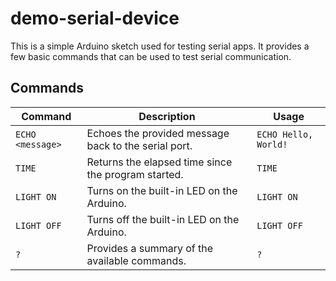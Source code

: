 # demo-serial-device
This is a simple Arduino sketch used for testing serial apps. It provides a few basic commands that can be used to test serial communication.

## Commands

| Command         | Description                                              | Usage                  |
|-----------------|----------------------------------------------------------|------------------------|
| `ECHO <message>`| Echoes the provided message back to the serial port.     | `ECHO Hello, World!`   |
| `TIME`          | Returns the elapsed time since the program started.      | `TIME`                 |
| `LIGHT ON`      | Turns on the built-in LED on the Arduino.                | `LIGHT ON`             |
| `LIGHT OFF`     | Turns off the built-in LED on the Arduino.               | `LIGHT OFF`            |
| `?`             | Provides a summary of the available commands.            | `?`                    |
